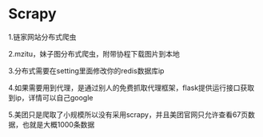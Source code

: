 # Scrapy
1.链家网站分布式爬虫

2.mzitu，妹子图分布式爬虫，附带协程下载图片到本地

3.分布式需要在setting里面修改你的redis数据库ip

4.如果需要用到代理，是通过别人的免费抓取代理框架，flask提供运行接口获取到ip，详情可以自己google

5.美团只是爬取了小规模所以没有采用scrapy，并且美团官网只允许查看67页数据，也就是大概1000条数据
